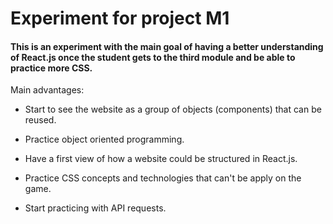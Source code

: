 
# Experiment for project M1

#### This is an experiment with the main goal of having a better understanding of React.js once the student gets to the third module and be able to practice more CSS.

Main advantages:
- Start to see the website as a group of objects (components) that can be reused.

- Practice object oriented programming.

- Have a first view of how a website could be structured in React.js.

- Practice CSS concepts and technologies that can't be apply on the game.

- Start practicing with API requests.

